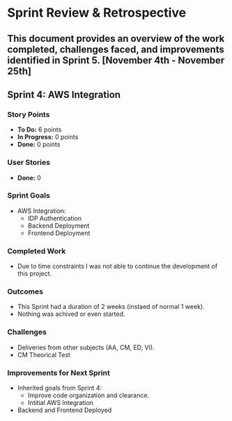 # Sprint Review & Retrospective

This document provides an overview of the work completed, challenges faced, and improvements identified in Sprint 5.
[November 4th - November 25th]
---

## Sprint 4: AWS Integration

### Story Points
- **To Do:** 6 points
- **In Progress:** 0 points
- **Done:** 0 points

### User Stories
- **Done:** 0

### Sprint Goals
- AWS Integration:
  - IDP Authentication
  - Backend Deployment
  - Frontend Deployment

### Completed Work
- Due to time constraints I was not able to continue the development of this project.

### Outcomes
- This Sprint had a duration of 2 weeks (instaed of normal 1 week).
- Nothing was achived or even started.

### Challenges
- Deliveries from other subjects (AA, CM, ED, VI).
- CM Theorical Test

### Improvements for Next Sprint
- Inherited goals from Sprint 4:
  - Improve code organization and clearance.
  - Intitial AWS Integration
- Backend and Frontend Deployed 